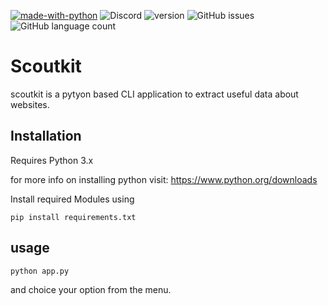 [![made-with-python](https://img.shields.io/badge/Made%20with-Python-1f425f.svg)](https://www.python.org/)
![Discord](https://img.shields.io/discord/929026570667032607?style=plastic)
![version](https://img.shields.io/badge/version-1.0.0-green)
![GitHub issues](https://img.shields.io/github/issues/sujithkumardola/scoutkit)
![GitHub language count](https://img.shields.io/github/languages/count/sujithkumardola/scoutkit)
# Scoutkit
scoutkit is a pytyon based CLI application to extract useful data about websites.

## Installation
Requires Python 3.x 

for more info on installing python visit:
https://www.python.org/downloads

Install required Modules using

`pip install requirements.txt`

## usage

`python app.py`

and choice your option from the menu.

